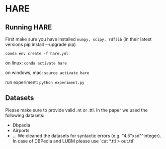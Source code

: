 # HARE
## Running HARE
First make sure you have installed `numpy, scipy, rdflib` (in their latest versions pip install --upgrade pip)

```
conda env create -f hare.yml
```
on linux: `conda activate hare`

on windows, mac: `source activate hare`

run experiment: `python experiment.py`

## Datasets
Please make sure to provide valid .nt or .ttl.
In the paper we used the following datasets:
+ Dbpedia 
+ Airports
+ ...
We cleaned the datasets for syntactic errors (e.g. "4.5"xsd^^integer).
In case of DBPedia and LUBM please use `cat *.ttl > out.ttl´

